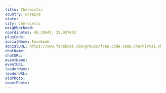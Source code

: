 ```yaml
---
title: Chernivtsi
country: Ukraine
state: 
city: Chernivtsi
neighborhood: 
coordinates: 48.28647, 25.937653
plusCode:
socialName: Facebook
socialURL: https://www.facebook.com/groups/free.code.camp.chernivtsi.chernivetska.oblast.u
chatName:
chatURL:
eventName:
eventURL:
leaderName:
leaderURL:
oldPhoto: 
coverPhoto:
---
```

